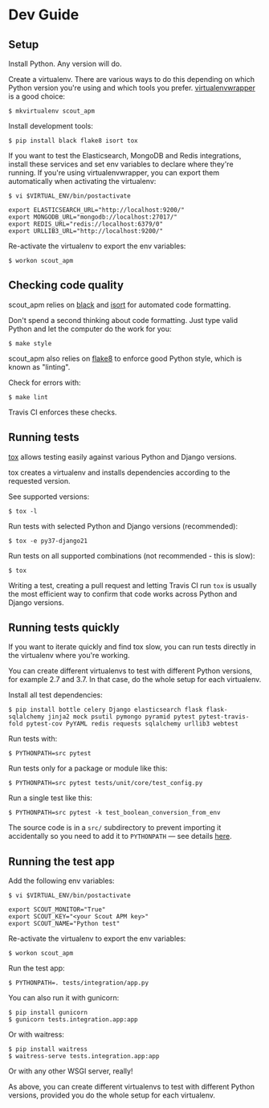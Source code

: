 Dev Guide
=========

Setup
-----

Install Python. Any version will do.

Create a virtualenv. There are various ways to do this depending on which
Python version you're using and which tools you prefer.
[virtualenvwrapper](https://virtualenvwrapper.readthedocs.io/) is a good
choice:

    $ mkvirtualenv scout_apm

Install development tools:

    $ pip install black flake8 isort tox

If you want to test the Elasticsearch, MongoDB and Redis integrations, install
these services and set env variables to declare where they're running. If
you're using virtualenvwrapper, you can export them automatically when
activating the virtualenv:

    $ vi $VIRTUAL_ENV/bin/postactivate

    export ELASTICSEARCH_URL="http://localhost:9200/"
    export MONGODB_URL="mongodb://localhost:27017/"
    export REDIS_URL="redis://localhost:6379/0"
    export URLLIB3_URL="http://localhost:9200/"

Re-activate the virtualenv to export the env variables:

    $ workon scout_apm

Checking code quality
---------------------

scout_apm relies on [black](https://black.readthedocs.io/) and
[isort](https://isort.readthedocs.io/) for automated code formatting.

Don't spend a second thinking about code formatting. Just type valid Python
and let the computer do the work for you:

    $ make style

scout_apm also relies on [flake8](https://flake8.readthedocs.io/) to enforce
good Python style, which is known as "linting".

Check for errors with:

    $ make lint

Travis CI enforces these checks.

Running tests
-------------

[tox](https://tox.readthedocs.io/) allows testing easily against various
Python and Django versions.

tox creates a virtualenv and installs dependencies according to the requested
version.

See supported versions:

    $ tox -l

Run tests with selected Python and Django versions (recommended):

    $ tox -e py37-django21

Run tests on all supported combinations (not recommended - this is slow):

    $ tox

Writing a test, creating a pull request and letting Travis CI run `tox` is
usually the most efficient way to confirm that code works across Python and
Django versions.

Running tests quickly
---------------------

If you want to iterate quickly and find tox slow, you can run tests directly
in the virtualenv where you're working.

You can create different virtualenvs to test with different Python versions,
for example 2.7 and 3.7. In that case, do the whole setup for each virtualenv.

Install all test dependencies:

    $ pip install bottle celery Django elasticsearch flask flask-sqlalchemy jinja2 mock psutil pymongo pyramid pytest pytest-travis-fold pytest-cov PyYAML redis requests sqlalchemy urllib3 webtest

Run tests with:

    $ PYTHONPATH=src pytest

Run tests only for a package or module like this:

    $ PYTHONPATH=src pytest tests/unit/core/test_config.py

Run a single test like this:

    $ PYTHONPATH=src pytest -k test_boolean_conversion_from_env

The source code is in a `src/` subdirectory to prevent importing it
accidentally so you need to add it to `PYTHONPATH` — see details
[here](https://hynek.me/articles/testing-packaging/).

Running the test app
--------------------

Add the following env variables:

    $ vi $VIRTUAL_ENV/bin/postactivate

    export SCOUT_MONITOR="True"
    export SCOUT_KEY="<your Scout APM key>"
    export SCOUT_NAME="Python test"

Re-activate the virtualenv to export the env variables:

    $ workon scout_apm

Run the test app:

    $ PYTHONPATH=. tests/integration/app.py

You can also run it with gunicorn:

    $ pip install gunicorn
    $ gunicorn tests.integration.app:app

Or with waitress:

    $ pip install waitress
    $ waitress-serve tests.integration.app:app

Or with any other WSGI server, really!

As above, you can create different virtualenvs to test with different Python
versions, provided you do the whole setup for each virtualenv.
